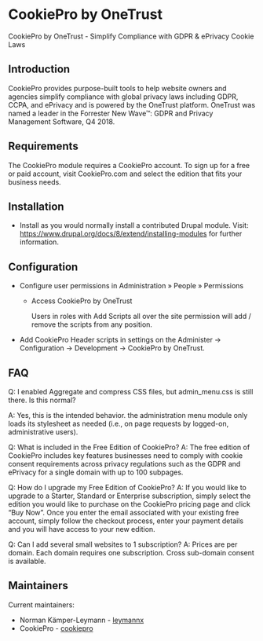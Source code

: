 # CookiePro by OneTrust

CookiePro by OneTrust - Simplify Compliance with GDPR & ePrivacy Cookie Laws

## Introduction

CookiePro provides purpose-built tools to help website owners and agencies
simplify compliance with global privacy laws including GDPR, CCPA, and ePrivacy
and is powered by the OneTrust platform. OneTrust was named a leader in the
Forrester New Wave™: GDPR and Privacy Management Software, Q4 2018.

## Requirements

The CookiePro module requires a CookiePro account. To sign up for a free or paid
account, visit CookiePro.com and select the edition that fits your business
needs.

## Installation

* Install as you would normally install a contributed Drupal module. Visit:
  https://www.drupal.org/docs/8/extend/installing-modules
  for further information.

## Configuration

* Configure user permissions in Administration » People » Permissions

    - Access CookiePro by OneTrust

      Users in roles with Add Scripts all over the site permission will
      add / remove the scripts from any position.

* Add CookiePro Header scripts in settings on the Administer ->
  Configuration -> Development -> CookiePro by OneTrust.

## FAQ

Q: I enabled Aggregate and compress CSS files, but admin_menu.css is still
there. Is this normal?

A: Yes, this is the intended behavior. the administration menu module only loads
its stylesheet as needed (i.e., on page requests by logged-on, administrative
users).

Q: What is included in the Free Edition of CookiePro?
A: The free edition of CookiePro includes key features businesses need to comply
with cookie consent requirements across privacy regulations such as the GDPR and
ePrivacy for a single domain with up to 100 subpages.

Q: How do I upgrade my Free Edition of CookiePro?
A: If you would like to upgrade to a Starter, Standard or Enterprise
subscription, simply select the edition you would like to purchase on the
CookiePro pricing page and click “Buy Now”. Once you enter the email associated
with your existing free account, simply follow the checkout process, enter your
payment details and you will have access to your new edition.

Q: Can I add several small websites to 1 subscription?
A: Prices are per domain. Each domain requires one subscription. Cross
sub-domain consent is available.

## Maintainers

Current maintainers:

* Norman Kämper-Leymann - [leymannx](https://www.drupal.org/u/leymannx)
* CookiePro - [cookiepro](https://www.drupal.org/u/cookiepro)
